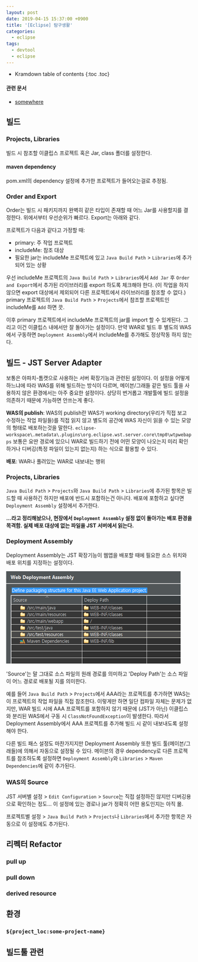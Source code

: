 ```yaml
---
layout: post
date: 2019-04-15 15:37:00 +0900
title: '[Eclipse] 탐구생활'
categories:
  - eclipse
tags:
  - devtool
  - eclipse
---
```


* Kramdown table of contents
{:toc .toc}

#### 관련 문서

- [somewhere](somewhere)

## 빌드

### Projects, Libraries

빌드 시 참조할 이클립스 프로젝트 혹은 Jar, class 폴더를 설정한다.

#### maven dependency

pom.xml의 dependency 설정에 추가한 프로젝트가 들어오는걸로 추정됨.

### Order and Export

Order는 빌드 시 패키지까지 완벽히 같은 타입이 존재할 때 어느 Jar를 사용할지를 결정한다. 위에서부터 우선순위가 빠르다. Export는 아래와 같다.

프로젝트가 다음과 같다고 가정할 때:

- primary: 주 작업 프로젝트
- includeMe: 참조 대상
- 필요한 jar는 includeMe 프로젝트에 있고 `Java Build Path` > `Libraries`에 추가되어 있는 상황

우선 includeMe 프로젝트의 `Java Build Path` > `Libraries`에서 `Add Jar` 후 `Order and Export`에서 추가된 라이브러리를 export 하도록 체크해야 한다. (이 작업을 하지 않으면 export 대상에서 제외되어 다른 프로젝트에서 라이브러리를 참조할 수 없다.) primary 프로젝트의 `Java Build Path` > `Projects`에서 참조할 프로젝트인 includeMe를 `Add` 하면 끗.

이후 primary 프로젝트에서 includeMe 프로젝트의 jar를 import 할 수 있게된다. 그리고 이건 이클립스 내에서만 잘 돌아가는 설정이다. 만약 WAR로 빌드 후 별도의 WAS에서 구동하면 `Deployment Assembly`에서 includeMe를 추가해도 정상작동 하지 않는다.

## 빌드 - JST Server Adapter

보통은 아파치-톰캣으로 사용하는 서버 확장기능과 관련된 설정이다. 이 설정을 어떻게 하느냐에 따라 WAS를 위해 빌드하는 방식이 다르며, 메이븐/그래들 같은 빌드 툴을 사용하지 않은 환경에서는 아주 중요한 설정이다. 상당히 번거롭고 개발툴에 빌드 설정을 의존하기 때문에 가능하면 안쓰는게 좋다.

**WAS의 publish**: WAS의 publish란 WAS가 working directory(우리가 직접 보고 수정하는 작업 파일들)를 직접 읽지 않고 별도의 공간에 WAS 자신이 읽을 수 있는 모양의 형태로 배포하는것을 말한다. `eclipse-workspace\.metadata\.plugins\org.eclipse.wst.server.core\tmp0\wtpwebapps` 보통은 요딴 경로에 있으니 WAR로 빌드하기 전에 어떤 모양이 나오는지 미리 확인하거나 디버깅(특정 파일이 있는지 없는지) 하는 식으로 활용할 수 있다.

**배포**: WAR나 풀려있는 WAR로 내보내는 행위

### Projects, Libraries

`Java Build Path` > `Projects`와 `Java Build Path` > `Libraries`에 추가된 항목은 빌드할 때 사용하긴 하지만 배포에 반드시 포함하는건 아니다. 배포에 포함하고 싶다면 `Deployment Assembly` 설정에서 추가한다.

**...라고 정리해놨으나, 현장에서 `Deployment Assembly` 설정 없이 돌아가는 배포 환경을 목격함. 실제 배포 대상에 없는 파일을 JST 서버에서 읽는다.**

### Deployment Assembly

Deployment Assembly는 JST 확장기능이 웹앱을 배포할 때에 필요한 소스 위치와 배포 위치를 지정하는 설정이다.

![](/images/eclipse-탐구생활-1.png)

'Source'는 말 그대로 소스 파일의 원래 경로를 의미하고 'Deploy Path'는 소스 파일이 어느 경로로 배포될 지를 의미한다.

예를 들어 `Java Build Path` > `Projects`에서 AAA라는 프로젝트를 추가하면 WAS는 이 프로젝트의 작업 파일을 직접 참조한다. 이렇게만 하면 일단 컴파일 자체는 문제가 없지만, WAR 빌드 시에 AAA 프로젝트를 포함하지 않기 때문에 (JST가 아닌) 이클립스와 분리된 WAS에서 구동 시 `ClassNotFoundException`이 발생한다. 따라서 Deployment Assembly에서 AAA 프로젝트를 추가해 빌드 시 같이 내보내도록 설정해야 한다.

다른 빌드 패스 설정도 마찬가지지만 Deployment Assembly 또한 빌드 툴(메이븐/그래들)에 의해서 자동으로 설정될 수 있다. 메이븐의 경우 dependency로 다른 프로젝트를 참조하도록 설정하면 `Deployment Assembly`와 `Libraries` > `Maven Dependencies`에 같이 추가된다.

### WAS의 Source

JST 서버별 설정 > `Edit Configuration` > `Source`는 직접 설정하진 않지만 디버깅용으로 확인하는 정도... 이 설정에 있는 경로나 jar가 정확히 어떤 용도인지는 아직 몲.

프로젝트별 설정 > `Java Build Path` > `Projects`나 `Libraries`에서 추가한 항목은 자동으로 이 설정에도 추가된다.

## 리펙터 Refactor

### pull up

### pull down

### derived resource

## 환경

### `${project_loc:some-project-name}`

## 빌드툴 관련
